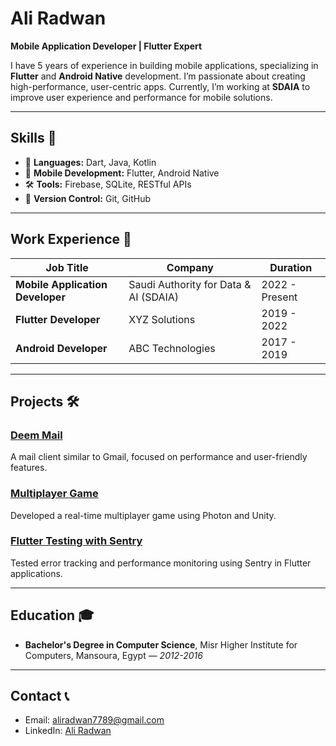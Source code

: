 # Ali Radwan

**Mobile Application Developer | Flutter Expert**

I have 5 years of experience in building mobile applications, specializing in **Flutter** and **Android Native** development. I’m passionate about creating high-performance, user-centric apps. Currently, I’m working at **SDAIA** to improve user experience and performance for mobile solutions.

---

## Skills 🚀
- 🔧 **Languages:** Dart, Java, Kotlin
- 📱 **Mobile Development:** Flutter, Android Native
- 🛠️ **Tools:** Firebase, SQLite, RESTful APIs
- 🔄 **Version Control:** Git, GitHub

---

## Work Experience 💼
| Job Title                         | Company                               | Duration          |
| ---------------------------------- | ------------------------------------- | ----------------- |
| **Mobile Application Developer**   | Saudi Authority for Data & AI (SDAIA) | 2022 - Present    |
| **Flutter Developer**              | XYZ Solutions                         | 2019 - 2022       |
| **Android Developer**              | ABC Technologies                      | 2017 - 2019       |

---

## Projects 🛠️
### [Deem Mail](https://github.com/yourusername/DeemMail)
A mail client similar to Gmail, focused on performance and user-friendly features.

### [Multiplayer Game](https://github.com/yourusername/MultiplayerGame)
Developed a real-time multiplayer game using Photon and Unity.

### [Flutter Testing with Sentry](https://github.com/yourusername/SentryTesting)
Tested error tracking and performance monitoring using Sentry in Flutter applications.

---

## Education 🎓
- **Bachelor's Degree in Computer Science**, Misr Higher Institute for Computers, Mansoura, Egypt — *2012-2016*

---

## Contact 📞
- Email: [aliradwan7789@gmail.com](mailto:aliradwan7789@gmail.com)
- LinkedIn: [Ali Radwan](https://www.linkedin.com/in/ali-radwan-%F0%9F%87%B5%F0%9F%87%B8-19731086/)
